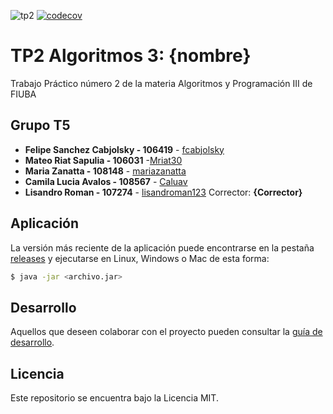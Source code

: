 ![tp2](https://github.com/fcabjolsky/algo3_tp2_t5/actions/workflows/build.yml/badge.svg) [![codecov](https://codecov.io/gh/fcabjolsky/algo3_tp2_t5/branch/master/graph/badge.svg)](https://codecov.io/gh/fcabjolsky/algo3_tp2_t5)

# TP2 Algoritmos 3: {nombre} 

Trabajo Práctico número 2 de la materia Algoritmos y Programación III de FIUBA

## Grupo T5

* **Felipe Sanchez Cabjolsky - 106419** - [fcabjolsky](https://github.com/fcabjolsky)
* **Mateo Riat Sapulia - 106031** -[Mriat30](https://github.com/Mriat30)
* **Maria Zanatta - 108148** - [mariazanatta](https://github.com/mariazanatta)
* **Camila Lucia Avalos - 108567** - [Caluav](https://github.com/Caluav)
* **Lisandro Roman - 107274** - [lisandroman123](https://github.com/lisandroman123)
Corrector: **{Corrector}**

## Aplicación

La versión más reciente de la aplicación puede encontrarse en la pestaña [releases](https://github.com/fiuba/algo3_proyecto_base_tp2/releases/latest) y ejecutarse en Linux, Windows o Mac de esta forma:

```bash
$ java -jar <archivo.jar>
```

## Desarrollo

Aquellos que deseen colaborar con el proyecto pueden consultar la [guía de desarrollo](./docs/Desarrollo.md).

## Licencia

Este repositorio se encuentra bajo la Licencia MIT.
